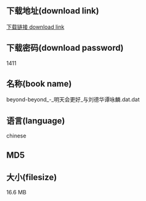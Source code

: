 ## 下载地址(download link)
[下载链接 download link](https://tutu365.netlify.app/?s=beyond-beyond_-_%E6%98%8E%E5%A4%A9%E4%BC%9A%E6%9B%B4%E5%A5%BD_%E4%B8%8E%E5%88%98%E5%BE%B7%E5%8D%8E%E8%B0%AD%E5%92%8F%E9%BA%9F.dat)

## 下载密码(download password)
1411

## 名称(book name)
beyond-beyond_-_明天会更好_与刘德华谭咏麟.dat.dat

## 语言(language)
chinese

## MD5


## 大小(filesize)
16.6 MB
